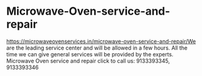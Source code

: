 # Microwave-Oven-service-and-repair
https://microwaveovenservices.in/microwave-oven-service-and-repair/We are the leading service center and will be allowed in a few hours. All the time we can give general services will be provided by the experts. Microwave Oven service and repair click to call us: 9133393345, 9133393346
